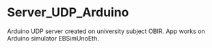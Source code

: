 # Server_UDP_Arduino
Arduino UDP server created on university subject OBIR. App works on Arduino simulator EBSimUnoEth.
